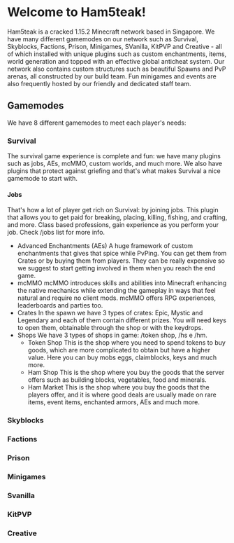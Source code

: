 # Welcome to Ham5teak!
Ham5teak is a cracked 1.15.2 Minecraft network based in Singapore. We have many different gamemodes on our network such as Survival, Skyblocks, Factions, Prison, Minigames, SVanilla, KitPVP and Creative - all of which installed with unique plugins such as custom enchantments, items, world generation and topped with an effective global anticheat system. Our network also contains custom structures such as beautiful Spawns and PvP arenas, all constructed by our build team. Fun minigames and events are also frequently hosted by our friendly and dedicated staff team.

## Gamemodes
We have 8 different gamemodes to meet each player's needs:

### Survival
The survival game experience is complete and fun: we have many plugins such as jobs, AEs, mcMMO, custom worlds, and much more. We also have plugins that protect against griefing and that's what makes Survival a nice gamemode to start with.
#### Jobs
That's how a lot of player get rich on Survival: by joining jobs. This plugin that allows you to get paid for breaking, placing, killing, fishing, and crafting, and more. Class based professions, gain experience as you perform your job. Check /jobs list for more info.
* Advanced Enchantments (AEs)
A huge framework of custom enchantments that gives that spice while PvPing. You can get them from Crates or by buying them from players. They can be really expensive so we suggest to start getting involved in them when you reach the end game.
* mcMMO
mcMMO introduces skills and abilities into Minecraft enhancing the native mechanics while extending the gameplay in ways that feel natural and require no client mods. mcMMO offers RPG experiences, leaderboards and parties too.
* Crates
In the spawn we have 3 types of crates: Epic, Mystic and Legendary and each of them contain different prizes. You will need keys to open them, obtainable through the shop or with the keydrops.
* Shops
We have 3 types of shops in game: /token shop, /hs e /hm.
  * Token Shop
This is the shop where you need to spend tokens to buy goods, which are more complicated to obtain but have a higher value. Here you can buy mobs eggs, claimblocks, keys and much more.
  * Ham Shop
This is the shop where you buy the goods that the server offers such as building blocks, vegetables, food and minerals.
  * Ham Market
This is the shop where you buy the goods that the players offer, and it is where good deals are usually made on rare items, event items, enchanted armors, AEs and much more.
### Skyblocks
### Factions
### Prison
### Minigames
### Svanilla
### KitPVP
### Creative
